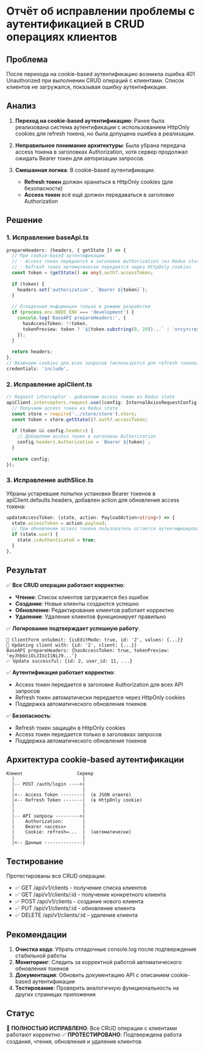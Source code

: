 # Отчёт об исправлении проблемы с аутентификацией в CRUD операциях клиентов

## Проблема

После перехода на cookie-based аутентификацию возникла ошибка 401 Unauthorized при выполнении CRUD операций с клиентами. Список клиентов не загружался, показывая ошибку аутентификации.

## Анализ

1. **Переход на cookie-based аутентификацию**: Ранее была реализована система аутентификации с использованием HttpOnly cookies для refresh токена, но была допущена ошибка в реализации.

2. **Неправильное понимание архитектуры**: Была убрана передача access токена в заголовках Authorization, хотя сервер продолжал ожидать Bearer токен для авторизации запросов.

3. **Смешанная логика**: В cookie-based аутентификации:
   - **Refresh токен** должен храниться в HttpOnly cookies (для безопасности)
   - **Access токен** всё ещё должен передаваться в заголовке Authorization

## Решение

### 1. Исправление baseApi.ts
```typescript
prepareHeaders: (headers, { getState }) => {
  // При cookie-based аутентификации:
  // - Access токен передается в заголовке Authorization (из Redux state)
  // - Refresh токен автоматически передается через HttpOnly cookies
  const token = (getState() as any).auth?.accessToken;
  
  if (token) {
    headers.set('authorization', `Bearer ${token}`);
  }
  
  // Отладочная информация только в режиме разработки
  if (process.env.NODE_ENV === 'development') {
    console.log('BaseAPI prepareHeaders:', {
      hasAccessToken: !!token,
      tokenPreview: token ? `${token.substring(0, 20)}...` : 'отсутствует'
    });
  }
  
  return headers;
},
// Включаем cookies для всех запросов (используется для refresh токена)
credentials: 'include',
```

### 2. Исправление apiClient.ts
```typescript
// Request interceptor - добавляем access токен из Redux state
apiClient.interceptors.request.use((config: InternalAxiosRequestConfig) => {
  // Получаем access токен из Redux state
  const store = require('../store/store').store;
  const token = store.getState()?.auth?.accessToken;
  
  if (token && config.headers) {
    // Добавляем access токен в заголовок Authorization
    config.headers.Authorization = `Bearer ${token}`;
  }
  
  return config;
});
```

### 3. Исправление authSlice.ts
Убраны устаревшие попытки установки Bearer токенов в apiClient.defaults.headers, добавлен action для обновления access токена:

```typescript
updateAccessToken: (state, action: PayloadAction<string>) => {
  state.accessToken = action.payload;
  // При обновлении access токена пользователь остается аутентифицированным
  if (state.user) {
    state.isAuthenticated = true;
  }
},
```

## Результат

✅ **Все CRUD операции работают корректно**:
- **Чтение**: Список клиентов загружается без ошибок
- **Создание**: Новые клиенты создаются успешно  
- **Обновление**: Редактирование клиентов работает корректно
- **Удаление**: Удаление клиентов функционирует правильно

✅ **Логирование подтверждает успешную работу**:
```
🔄 ClientForm onSubmit: {isEditMode: true, id: '2', values: {...}}
📝 Updating client with: {id: '2', client: {...}}
BaseAPI prepareHeaders: {hasAccessToken: true, tokenPreview: 'eyJhbGciOiJIUzI1NiJ9...'}
✅ Update successful: {id: 2, user_id: 11, ...}
```

✅ **Аутентификация работает корректно**:
- Access токен передается в заголовке Authorization для всех API запросов
- Refresh токен автоматически передается через HttpOnly cookies
- Поддержка автоматического обновления токенов

✅ **Безопасность**:
- Refresh токен защищён в HttpOnly cookies
- Access токен передается только в заголовках запросов
- Поддержка автоматического обновления токенов

## Архитектура cookie-based аутентификации

```
Клиент                    Сервер
  |                         |
  |-- POST /auth/login ---->|
  |                         |
  |<-- Access Token --------|  (в JSON ответе)
  |<-- Refresh Token -------|  (в HttpOnly cookie)
  |                         |
  |                         |
  |-- API запросы --------->|
  |    Authorization:       |
  |    Bearer <access>      |
  |    Cookie: refresh=...  |  (автоматически)
  |                         |
  |<-- Данные --------------|
```

## Тестирование

Протестированы все CRUD операции:
- ✅ GET /api/v1/clients - получение списка клиентов
- ✅ GET /api/v1/clients/:id - получение конкретного клиента  
- ✅ POST /api/v1/clients - создание нового клиента
- ✅ PUT /api/v1/clients/:id - обновление клиента
- ✅ DELETE /api/v1/clients/:id - удаление клиента

## Рекомендации

1. **Очистка кода**: Убрать отладочные console.log после подтверждения стабильной работы
2. **Мониторинг**: Следить за корректной работой автоматического обновления токенов
3. **Документация**: Обновить документацию API с описанием cookie-based аутентификации
4. **Тестирование**: Проверить аналогичную функциональность на других страницах приложения

## Статус

🎯 **ПОЛНОСТЬЮ ИСПРАВЛЕНО**: Все CRUD операции с клиентами работают корректно
✅ **ПРОТЕСТИРОВАНО**: Подтверждена работа создания, чтения, обновления и удаления клиентов 